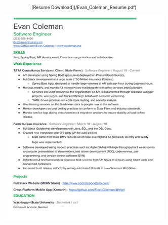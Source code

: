 <p style="text-align: center;">[Resume Download](/Evan_Coleman_Resume.pdf)</p>


![Resume Image](/Evan_Coleman_Resume.jpg)
